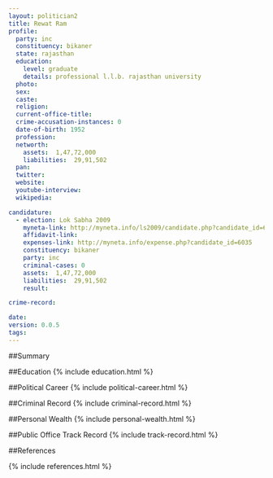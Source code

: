 ```yaml
---
layout: politician2
title: Rewat Ram
profile: 
  party: inc
  constituency: bikaner
  state: rajasthan
  education: 
    level: graduate
    details: professional l.l.b. rajasthan university
  photo: 
  sex: 
  caste: 
  religion: 
  current-office-title: 
  crime-accusation-instances: 0
  date-of-birth: 1952
  profession: 
  networth: 
    assets:  1,47,72,000
    liabilities:  29,91,502
  pan: 
  twitter: 
  website: 
  youtube-interview: 
  wikipedia: 

candidature: 
  - election: Lok Sabha 2009
    myneta-link: http://myneta.info/ls2009/candidate.php?candidate_id=6035
    affidavit-link: 
    expenses-link: http://myneta.info/expense.php?candidate_id=6035
    constituency: bikaner 
    party: inc
    criminal-cases: 0
    assets:  1,47,72,000
    liabilities:  29,91,502
    result:  

crime-record: 

date: 
version: 0.0.5
tags: 
---
```

##Summary


##Education
{% include education.html %}


##Political Career
{% include political-career.html %}


##Criminal Record
{% include criminal-record.html %}


##Personal Wealth
{% include personal-wealth.html %}


##Public Office Track Record
{% include track-record.html %}


##References


{% include references.html %}